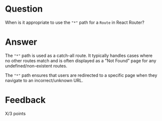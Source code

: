 # Question

When is it appropriate to use the `"*"` path for a `Route` in React Router?

# Answer

The `"*"` path is used as a catch-all route. It typically handles cases where no other routes match and is often displayed as a "Not Found" page for any undefined/non-existent routes.

The `"*"` path ensures that users are redirected to a specific page when they navigate to an incorrect/unknown URL.

# Feedback

X/3 points
